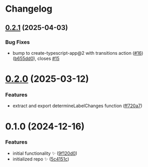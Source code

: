 # Changelog

## [0.2.1](https://github.com/JoshuaKGoldberg/set-github-repository-labels/compare/0.2.0...0.2.1) (2025-04-03)

### Bug Fixes

- bump to create-typescript-app@2 with transitions action ([#16](https://github.com/JoshuaKGoldberg/set-github-repository-labels/issues/16)) ([b655dd0](https://github.com/JoshuaKGoldberg/set-github-repository-labels/commit/b655dd0f24dc5cde09401368428e58141a80b14d)), closes [#15](https://github.com/JoshuaKGoldberg/set-github-repository-labels/issues/15)

# [0.2.0](https://github.com/JoshuaKGoldberg/set-github-repository-labels/compare/0.1.0...0.2.0) (2025-03-12)

### Features

- extract and export determineLabelChanges function ([ff720a7](https://github.com/JoshuaKGoldberg/set-github-repository-labels/commit/ff720a741d61832489b0a7d5817633b425a42834))

# 0.1.0 (2024-12-16)

### Features

- initial functionality ✨ ([9f120d0](https://github.com/JoshuaKGoldberg/set-github-repository-labels/commit/9f120d09fd37dfb86e4bc91845af0deed4460b1f))
- initialized repo ✨ ([5c4151c](https://github.com/JoshuaKGoldberg/set-github-repository-labels/commit/5c4151c5cdd879c115250260711a9d80d7676ef1))
